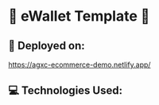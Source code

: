 # 🌟 eWallet Template 🌟

## 🚀 Deployed on: 
https://agxc-ecommerce-demo.netlify.app/

## 💻 Technologies Used:
